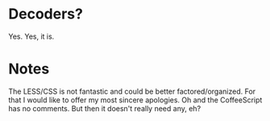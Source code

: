 Decoders?
============

Yes.  Yes, it is.

Notes
=====

The LESS/CSS is not fantastic and could be better factored/organized.  For that I would like to offer my most
sincere apologies.  Oh and the CoffeeScript has no comments.  But then it doesn't really need any, eh?
